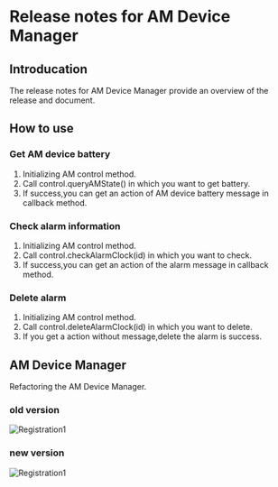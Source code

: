 # Release notes for AM Device Manager

## Introducation

The release notes for AM Device Manager provide an overview of the release and document.

## How to use

### Get AM device battery

1. Initializing AM control method.
2. Call control.queryAMState() in which you want to get battery.
3. If success,you can get an action of AM device battery message in callback method.

### Check alarm information

1. Initializing AM control method.
2. Call control.checkAlarmClock(id) in which you want to check.
3. If success,you can get an action of the alarm message in callback method.

### Delete alarm

1. Initializing AM control method.
2. Call control.deleteAlarmClock(id) in which you want to delete.
3. If you get a action without message,delete the alarm is success.

## AM Device Manager

Refactoring the AM Device Manager.

### old version

![Registration1](https://github.com/iHealthDeviceLabs/iHealthDeviceLabs-Android/blob/master/public/AM_DeviceManager_old.png?raw=true)

### new version

![Registration1](https://github.com/iHealthDeviceLabs/iHealthDeviceLabs-Android/blob/master/public/AM_DeviceManager_new.png?raw=true)